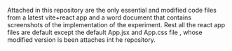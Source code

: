 Attached in this repository are the only essential and modified code files from a latest vite+react app and a word document that contains screenshots of the implementation of the experiment.
Rest all the react app files are default except the default App.jsx and App.css file , whose modified version is been attaches int he repository.
